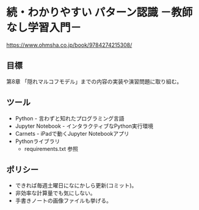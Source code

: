 # 続・わかりやすい パターン認識 －教師なし学習入門－

https://www.ohmsha.co.jp/book/9784274215308/

## 目標

第8章 「隠れマルコフモデル」までの内容の実装や演習問題に取り組む。

## ツール

* Python - 言わずと知れたプログラミング言語
* Jupyter Notebook - インタラクティブなPython実行環境
* Carnets - iPadで動くJupyter Notebookアプリ
* Pythonライブラリ
    * requirements.txt 参照
    
## ポリシー

* できれば毎週土曜日になにかしら更新(コミット)。
* 非効率な計算量でも気にしない。
* 手書きノートの画像ファイルも挙げる。
